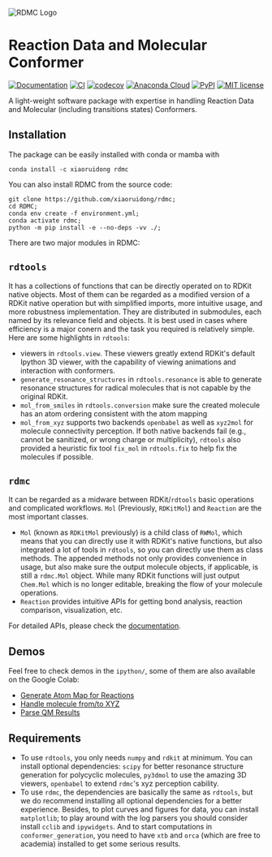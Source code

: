 ![RDMC Logo](docs/source/_static/RDMC_icon.svg)
# Reaction Data and Molecular Conformer

[![Documentation](https://github.com/xiaoruiDong/RDMC/actions/workflows/build_docs.yaml/badge.svg)](https://xiaoruidong.github.io/RDMC/)
[![CI](https://github.com/xiaoruiDong/RDMC/actions/workflows/ci.yaml/badge.svg)](https://github.com/xiaoruiDong/RDMC/actions/workflows/ci.yaml)
[![codecov](https://codecov.io/gh/xiaoruiDong/RDMC/graph/badge.svg?token=5LT5A35783)](https://codecov.io/gh/xiaoruiDong/RDMC)
[![Anaconda Cloud](https://img.shields.io/conda/v/xiaoruidong/rdmc)](https://anaconda.org/xiaoruidong/rdmc)
[![PyPI](https://img.shields.io/pypi/v/rdmc)](https://pypi.org/project/rdmc/)
[![MIT license](http://img.shields.io/badge/license-MIT-brightgreen.svg)](http://opensource.org/licenses/MIT)

A light-weight software package with expertise in handling Reaction Data and Molecular (including transitions states) Conformers.

## Installation
The package can be easily installed with conda or mamba with

```
conda install -c xiaoruidong rdmc
```

You can also install RDMC from the source code:

```
git clone https://github.com/xiaoruidong/rdmc;
cd RDMC;
conda env create -f environment.yml;
conda activate rdmc;
python -m pip install -e --no-deps -vv ./;
```

There are two major modules in RDMC:
## ``rdtools``

It has a collections of functions that can be directly operated on to RDKit native objects. Most of them can be regarded as a modified version of a RDKit native operation but with simplified
imports, more intuitive usage, and more robustness implementation. They are distributed in submodules, each named by its relevance field and objects. It is best used in cases where efficiency is a
major conern and the task you required is relatively simple. Here are some highlights in ``rdtools``:

- viewers in ``rdtools.view``. These viewers greatly extend RDKit's default Ipython 3D viewer, with the capability of viewing animations and interaction with conformers.
- ``generate_resonance_structures`` in ``rdtools.resonance`` is able to generate resonance structures for radical molecules that is not capable by the original RDKit.
- ``mol_from_smiles`` in ``rdtools.conversion`` make sure the created molecule has an atom ordering consistent with the atom mapping
- ``mol_from_xyz`` supports two backends ``openbabel`` as well as ``xyz2mol`` for molecule connectivity perception. If both native backends fail (e.g., cannot be sanitized, or wrong charge or multiplicity), ``rdtools`` also provided a heuristic fix tool ``fix_mol`` in ``rdtools.fix`` to help fix the molecules if possible.


## ``rdmc``
It can be regarded as a midware between RDKit/``rdtools`` basic operations and complicated workflows. ``Mol`` (Previously, ``RDKitMol``) and ``Reaction`` are the most important classes.

- ``Mol`` (known as ``RDKitMol`` previously) is a child class of ``RWMol``, which means that you can directly use it with RDKit's native functions, but also integrated a lot of tools in ``rdtools``, so you can directly use them as class methods. The appended methods not only provides convenience in usage, but also make sure the output molecule objects, if applicable, is still a ``rdmc.Mol`` object. While many RDKit functions will just output ``Chem.Mol`` which is no longer editable, breaking the flow of your molecule operations.
- ``Reaction`` provides intuitive APIs for getting bond analysis, reaction comparison, visualization, etc.

For detailed APIs, please check the [documentation](https://xiaoruidong.github.io/RDMC/).

## Demos
Feel free to check demos in the `ipython/`, some of them are also available on the Google Colab:
- [Generate Atom Map for Reactions](https://colab.research.google.com/drive/19opX3Sr4R24o9n8f1o4LMSqlVIwN83xk?usp=sharing)
- [Handle molecule from/to XYZ](https://colab.research.google.com/drive/1QbmdvUMQqByPBDQVW7xTlp2rXg9EJ2_J?usp=sharing)
- [Parse QM Results](https://colab.research.google.com/drive/1JnTzETOGE3R3Q_foOLsnFgeN883J36dl?usp=sharing)

## Requirements
- To use ``rdtools``, you only needs ``numpy`` and ``rdkit`` at minimum. You can install optional dependencies: ``scipy`` for better resonance structure generation for polycyclic molecules, ``py3dmol`` to use the amazing 3D viewers, ``openbabel`` to extend `rdmc`'s xyz perception cability.
- To use ``rdmc``, the dependencies are basically the same as ``rdtools``, but we do recommend installing all optional dependencies for a better experience. Besides, to plot curves and figures for data, you can install ``matplotlib``; to play around with the log parsers you should consider install ``cclib`` and ``ipywidgets``. And to start computations in ``conformer_generation``, you need to have ``xtb`` and ``orca`` (which are free to academia) installed to get some serious results.


